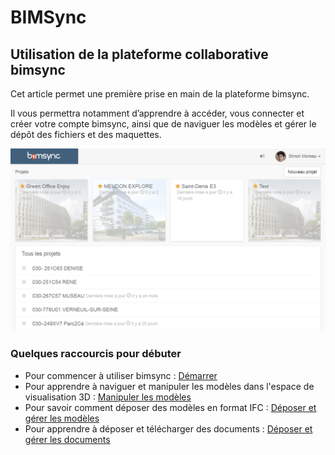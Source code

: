 # BIMSync

## Utilisation de la plateforme collaborative bimsync

Cet article permet une première prise en main de la plateforme bimsync.

Il vous permettra notamment d’apprendre à accéder, vous connecter et créer votre compte bimsync, ainsi que de naviguer les modèles et gérer le dépôt des fichiers et des maquettes.

![](/01-Demarrage/demarrage-images/demarrage03.png)

### Quelques raccourcis pour débuter

* Pour commencer à utiliser bimsync : [Démarrer](/01-Demarrage/demarrage.md)
* Pour apprendre à naviguer et manipuler les modèles dans l'espace de visualisation 3D : [Manipuler les modèles](/02-Manipuler_des_modeles/manipuler-les-modeles.md)
* Pour savoir comment déposer des modèles en format IFC : [Déposer et gérer les modèles](/03-Deposer_et_gerer_les_modeles/deposer-et-gerer-des-modeles.md)
* Pour apprendre à déposer et télécharger des documents : [Déposer et gérer les documents](/04-Deposer_et_gerer_des_documents/deposer-et-gerer-des-documents.md)
